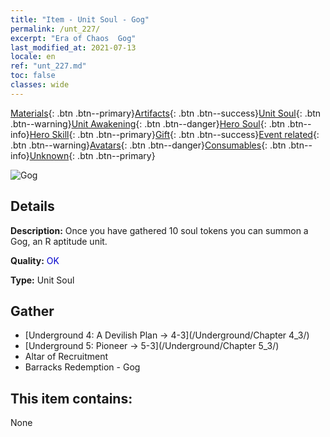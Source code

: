 ```yaml
---
title: "Item - Unit Soul - Gog"
permalink: /unt_227/
excerpt: "Era of Chaos  Gog"
last_modified_at: 2021-07-13
locale: en
ref: "unt_227.md"
toc: false
classes: wide
---
```

 [Materials](/Items/){: .btn .btn--primary}[Artifacts](/Items/Artifacts/){: .btn .btn--success}[Unit Soul](/Items/UnitSoul/){: .btn .btn--warning}[Unit Awakening](/Items/UnitAwakening/){: .btn .btn--danger}[Hero Soul](/Items/HeroSoul/){: .btn .btn--info}[Hero Skill](/Items/HeroSkill/){: .btn .btn--primary}[Gift](/Items/Gift/){: .btn .btn--success}[Event related](/Items/Events/){: .btn .btn--warning}[Avatars](/Items/Avatars/){: .btn .btn--danger}[Consumables](/Items/Consumables/){: .btn .btn--info}[Unknown](/Items/Unknown/){: .btn .btn--primary}

 ![Gog](/images/u/ti_touhuoguai.jpg)

## Details
 **Description:** Once you have gathered 10 soul tokens you can summon a Gog, an R aptitude unit.

 **Quality:** <span style="color: #0000CD">OK</span>

 **Type:** Unit Soul

## Gather

*    [Underground 4: A Devilish Plan -> 4-3](/Underground/Chapter 4_3/) 
*    [Underground 5: Pioneer -> 5-3](/Underground/Chapter 5_3/) 
*    Altar of Recruitment 
*    Barracks Redemption - Gog 

## This item contains:

  None

